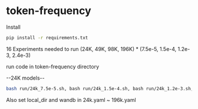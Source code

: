 # token-frequency


Install 

```bash
pip install -r requirements.txt
```

16 Experiments needed to run (24K, 49K, 98K, 196K) * (7.5e-5, 1.5e-4, 1.2e-3, 2.4e-3) 

run code in token-frequency directory

--24K models--

```bash
bash run/24k_7.5e-5.sh, bash run/24k_1.5e-4.sh, bash run/24k_1.2e-3.sh, bash run/24k_2.4e-3.sh
```


Also set local_dir and wandb in 24k.yaml ~ 196k.yaml




